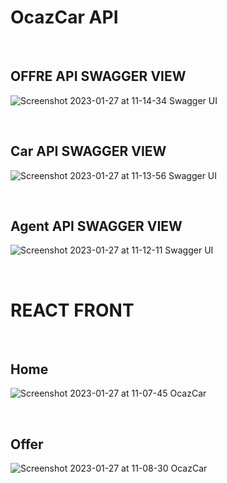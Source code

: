 <h1>OcazCar API</h1>
<br/>
<h2>OFFRE API SWAGGER VIEW</h2>


![Screenshot 2023-01-27 at 11-14-34 Swagger UI](https://user-images.githubusercontent.com/73069773/215065883-34409233-a587-4792-8ae0-358f1ff3a5f0.png)

<br/>
<h2>Car API SWAGGER VIEW</h2>

![Screenshot 2023-01-27 at 11-13-56 Swagger UI](https://user-images.githubusercontent.com/73069773/215065984-a3698593-dc0f-4dfa-8f0c-2eda41569cb6.png)

<br/>
<h2>Agent API SWAGGER VIEW</h2>

![Screenshot 2023-01-27 at 11-12-11 Swagger UI](https://user-images.githubusercontent.com/73069773/215066128-2e4bf663-bf82-4c2e-b234-a58c408af70c.png)


<br/>
<h1>REACT FRONT</h1>

<br/>
<h2>Home</h2>

![Screenshot 2023-01-27 at 11-07-45 OcazCar](https://user-images.githubusercontent.com/73069773/215066338-ae14cede-df53-46c7-83ed-ddaf00dad618.png)

<br/>
<h2>Offer</h2>

![Screenshot 2023-01-27 at 11-08-30 OcazCar](https://user-images.githubusercontent.com/73069773/215066407-066b6b1d-430e-4f47-a5fe-60bb55de17a6.png)
